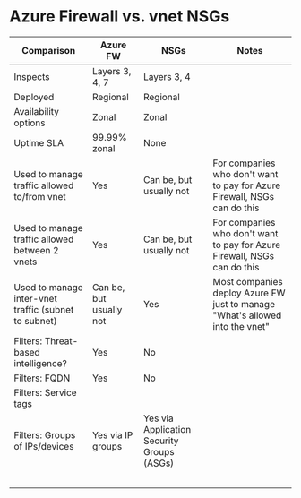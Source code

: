 # Azure Firewall vs. vnet NSGs

|Comparison   	| Azure FW  	| NSGs   	| Notes 	|
|---	|---	|---	|---	|
|Inspects   	| Layers 3, 4, 7   	| Layers 3, 4  	|   	|
|Deployed  	| Regional   	|Regional   	|   	|
|Availability options   	|Zonal   	|Zonal   	|   	|
|Uptime SLA   	|99.99% zonal   	|None   	|   	|
|Used to manage traffic allowed to/from vnet   	|Yes   	|Can be, but usually not   	|For companies who don't want to pay for Azure Firewall, NSGs can do this   	|
|Used to manage traffic allowed between 2 vnets   	|Yes   	|Can be, but usually not   	|For companies who don't want to pay for Azure Firewall, NSGs can do this   	|
|Used to manage inter-vnet traffic (subnet to subnet)   	|Can be, but usually not   	|Yes   	|Most companies deploy Azure FW just to manage "What's allowed into the vnet"   	|
|Filters: Threat-based intelligence?   	|Yes  	|No   	|   	|
|Filters: FQDN   	|Yes  	|No   	|   	|
|Filters: Service tags    	|   	|   	|   	|
|Filters: Groups of IPs/devices   	|Yes via IP groups   	|Yes via Application Security Groups (ASGs)   	|   	|
|   	|   	|   	|   	|
|   	|   	|   	|   	|
|   	|   	|   	|   	|
|   	|   	|   	|   	|
|   	|   	|   	|   	|